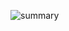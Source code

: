 
![summary](https://user-images.githubusercontent.com/42923696/153955238-9fa37b48-53a9-4f2b-89ea-d9572e3bd8bb.png)
